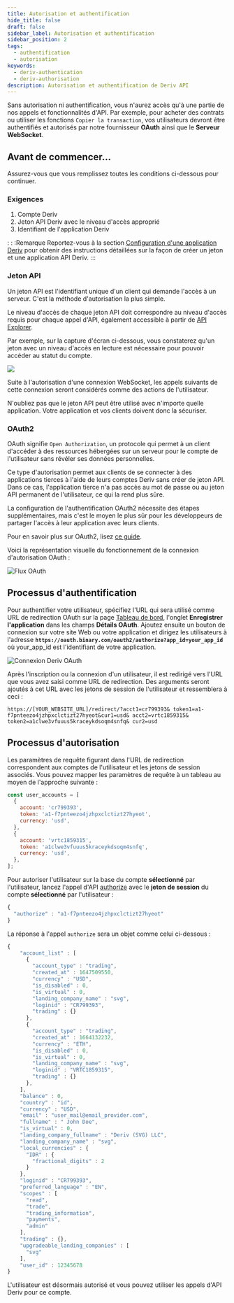 ```yaml
---
title: Autorisation et authentification
hide_title: false
draft: false
sidebar_label: Autorisation et authentification
sidebar_position: 2
tags:
  - authentification
  - autorisation
keywords:
  - deriv-authentication
  - deriv-authorisation
description: Autorisation et authentification de Deriv API
---
```


Sans autorisation ni authentification, vous n'aurez accès qu'à une partie de nos appels et fonctionnalités d'API. Par exemple, pour acheter des contrats ou utiliser les fonctions `Copier la transaction`, vos utilisateurs devront être authentifiés et autorisés par notre fournisseur **OAuth** ainsi que le **Serveur WebSocket**.

## Avant de commencer...

Assurez-vous que vous remplissez toutes les conditions ci-dessous pour continuer.

### Exigences

1. Compte Deriv
2. Jeton API Deriv avec le niveau d'accès approprié
3. Identifiant de l'application Deriv

: : :Remarque
Reportez-vous à la section [Configuration d'une application Deriv](/docs/setting-up-a-deriv-application) pour obtenir des instructions détaillées sur la façon de créer un jeton et une application API Deriv.
:::

### Jeton API

Un jeton API est l'identifiant unique d'un client qui demande l'accès à un serveur. C'est la méthode d'autorisation la plus simple.

Le niveau d'accès de chaque jeton API doit correspondre au niveau d'accès requis pour chaque appel d'API, également accessible à partir de [API Explorer](https://api.deriv.com/api-explorer).

Par exemple, sur la capture d'écran ci-dessous, vous constaterez qu'un jeton avec un niveau d'accès en lecture est nécessaire pour pouvoir accéder au statut du compte.

![](/img/acc_status_scope_api_explorer.png)

Suite à l'autorisation d'une connexion WebSocket, les appels suivants de cette connexion seront considérés comme des actions de l'utilisateur.

N'oubliez pas que le jeton API peut être utilisé avec n'importe quelle application. Votre application et vos clients doivent donc la sécuriser.

### OAuth2

OAuth signifie `Open Authorization`, un protocole qui permet à un client d'accéder à des ressources hébergées sur un serveur pour le compte de l'utilisateur sans révéler ses données personnelles.

Ce type d'autorisation permet aux clients de se connecter à des applications tierces à l'aide de leurs comptes Deriv sans créer de jeton API. Dans ce cas, l'application tierce n'a pas accès au mot de passe ou au jeton API permanent de l'utilisateur, ce qui la rend plus sûre.

La configuration de l'authentification OAuth2 nécessite des étapes supplémentaires, mais c'est le moyen le plus sûr pour les développeurs de partager l'accès à leur application avec leurs clients.

Pour en savoir plus sur OAuth2, lisez [ce guide](https://aaronparecki.com/oauth-2-simplified/).

Voici la représentation visuelle du fonctionnement de la connexion d'autorisation OAuth :

![Flux OAuth](/img/how_oauth_works.png 'Flux OAuth')

## Processus d'authentification

Pour authentifier votre utilisateur, spécifiez l'URL qui sera utilisé comme URL de redirection OAuth sur la page [Tableau de bord](/dashboard), l'onglet **Enregistrer l'application** dans les champs **Détails OAuth**. Ajoutez ensuite un bouton de connexion sur votre site Web ou votre application et dirigez les utilisateurs à l'adresse **`https://oauth.binary.com/oauth2/authorize?app_id=your_app_id`** où your_app_id est l'identifiant de votre application.

![Connexion Deriv OAuth](/img/oauth_login.png 'Connexion Deriv OAuth')

Après l'inscription ou la connexion d'un utilisateur, il est redirigé vers l'URL que vous avez saisi comme URL de redirection. Des arguments seront ajoutés à cet URL avec les jetons de session de l'utilisateur et ressemblera à ceci :

`https://[YOUR_WEBSITE_URL]/redirect/?acct1=cr799393& token1=a1-f7pnteezo4jzhpxclctizt27hyeot&cur1=usd& acct2=vrtc1859315& token2=a1clwe3vfuuus5kraceykdsoqm4snfq& cur2=usd`

## Processus d'autorisation

Les paramètres de requête figurant dans l'URL de redirection correspondent aux comptes de l'utilisateur et les jetons de session associés. Vous pouvez mapper les paramètres de requête à un tableau au moyen de l'approche suivante :

```js
const user_accounts = [
  {
    account: 'cr799393',
    token: 'a1-f7pnteezo4jzhpxclctizt27hyeot',
    currency: 'usd',
  },
  {
    account: 'vrtc1859315',
    token: 'a1clwe3vfuuus5kraceykdsoqm4snfq',
    currency: 'usd',
  },
];
```

Pour autoriser l'utilisateur sur la base du compte **sélectionné** par l'utilisateur, lancez l'appel d'API [authorize](https://api.deriv.com/api-explorer#authorize) avec le **jeton de session** du compte **sélectionné** par l'utilisateur :

```js
{
  "authorize" : "a1-f7pnteezo4jzhpxclctizt27hyeot"
}
```

La réponse à l'appel `authorize` sera un objet comme celui ci-dessous :

```js
{
    "account_list" : [
      {
        "account_type" : "trading",
        "created_at" : 1647509550,
        "currency" : "USD",
        "is_disabled" : 0,
        "is_virtual" : 0,
        "landing_company_name" : "svg",
        "loginid" : "CR799393",
        "trading" : {}
      },
      {
        "account_type" : "trading",
        "created_at" : 1664132232,
        "currency" : "ETH",
        "is_disabled" : 0,
        "is_virtual" : 0,
        "landing_company_name" : "svg",
        "loginid" : "VRTC1859315",
        "trading" : {}
      },
    ],
    "balance" : 0,
    "country" : "id",
    "currency" : "USD",
    "email" : "user_mail@email_provider.com",
    "fullname" : " John Doe",
    "is_virtual" : 0,
    "landing_company_fullname" : "Deriv (SVG) LLC",
    "landing_company_name" : "svg",
    "local_currencies" : {
      "IDR" : {
        "fractional_digits" : 2
      }
    },
    "loginid" : "CR799393",
    "preferred_language" : "EN",
    "scopes" : [
      "read",
      "trade",
      "trading_information",
      "payments",
      "admin"
    ],
    "trading" : {},
    "upgradeable_landing_companies" : [
      "svg"
    ],
    "user_id" : 12345678
}
```

L'utilisateur est désormais autorisé et vous pouvez utiliser les appels d'API Deriv pour ce compte.
